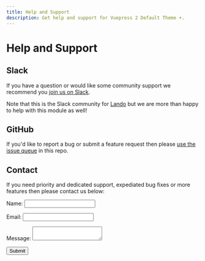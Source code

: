 ```yaml
---
title: Help and Support
description: Get help and support for Vuepress 2 Default Theme +.
---
```


# Help and Support

## Slack

If you have a question or would like some community support we recommend you [join us on Slack](https://launchpass.com/devwithlando).

Note that this is the Slack community for [Lando](https://lando.dev) but we are more than happy to help with this module as well!

## GitHub

If you'd like to report a bug or submit a feature request then please [use the issue queue](https://github.com/lando/vuepress-theme-default-plus.lando.dev/issues/new/choose) in this repo.

## Contact

If you need priority and dedicated support, expediated bug fixes or more features then please contact us below:

<form class="netlify" name="contact" method="POST" netflify data-netlify="true">
  <p>
    <label>Name: <input type="text" name="name" /></label>
  </p>
  <p>
    <label>Email: <input type="email" name="email" /></label>
  </p>
  <p>
    <label>Message: <textarea name="message"></textarea></label>
  </p>
  <p>
    <button type="submit">Submit</button>
  </p>
</form>
